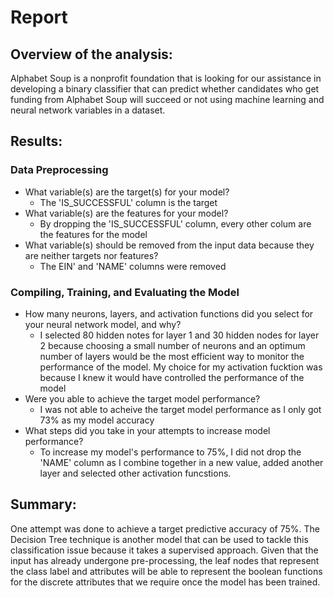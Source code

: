# Report

## Overview of the analysis:
Alphabet Soup is a nonprofit foundation that is looking for our assistance in developing a binary classifier that can predict whether candidates who get funding from Alphabet Soup will succeed or not using machine learning and neural network variables in a dataset.

## Results:
### Data Preprocessing
* What variable(s) are the target(s) for your model?
    * The 'IS_SUCCESSFUL' column is the target
* What variable(s) are the features for your model?
    * By dropping the 'IS_SUCCESSFUL' column, every other colum are the features for the model
* What variable(s) should be removed from the input data because they are neither targets nor features?
    * The EIN' and 'NAME' columns were removed
### Compiling, Training, and Evaluating the Model
* How many neurons, layers, and activation functions did you select for your neural network model, and why?
    * I selected 80 hidden notes for layer 1 and 30 hidden nodes for layer 2 because choosing a small number of neurons and an optimum number of layers would be the most efficient way to monitor the performance of the model. My choice for my activation fucktion was because I knew it would have controlled the performance of the model
* Were you able to achieve the target model performance?
    * I was not able to acheive the target model performance as I only got 73% as my model accuracy
* What steps did you take in your attempts to increase model performance?
    * To increase my model's performance to 75%, I did not drop the 'NAME' column as I combine together in a new value, added another layer and selected other activation funcstions.

## Summary:
One attempt was done to achieve a target predictive accuracy of 75%. The Decision Tree technique is another model that can be used to tackle this classification issue because it takes a supervised approach. Given that the input has already undergone pre-processing, the leaf nodes that represent the class label and attributes will be able to represent the boolean functions for the discrete attributes that we require once the model has been trained.